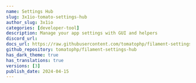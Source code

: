 ```yaml
---
name: Settings Hub
slug: 3x1io-tomato-settings-hub
author_slug: 3x1io
categories: [developer-tool]
description: Manage your app settings with GUI and helpers
discord_url: 
docs_url: https://raw.githubusercontent.com/tomatophp/filament-settings-hub/master/README.md
github_repository: tomatophp/filament-settings-hub
has_dark_theme: true
has_translations: true
versions: [3]
publish_date: 2024-04-15
---
```

